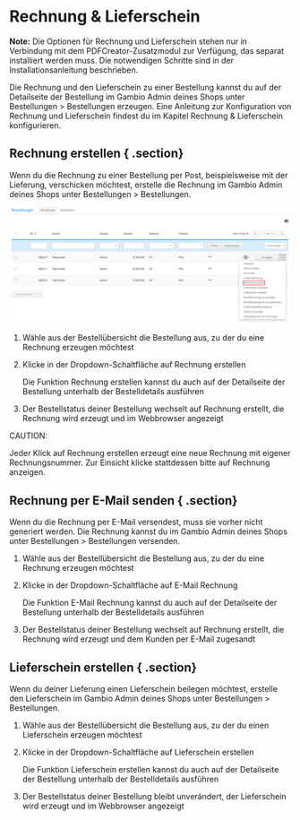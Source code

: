 # Rechnung & Lieferschein 

**Note:** Die Optionen für Rechnung und Lieferschein stehen nur in Verbindung mit dem PDFCreator-Zusatzmodul zur Verfügung, das separat installiert werden muss. Die notwendigen Schritte sind in der Installationsanleitung beschrieben.

Die Rechnung und den Lieferschein zu einer Bestellung kannst du auf der Detailseite der Bestellung im Gambio Admin deines Shops unter Bestellungen \> Bestellungen erzeugen. Eine Anleitung zur Konfiguration von Rechnung und Lieferschein findest du im Kapitel Rechnung & Lieferschein konfigurieren.

## Rechnung erstellen { .section}

Wenn du die Rechnung zu einer Bestellung per Post, beispielsweise mit der Lieferung, verschicken möchtest, erstelle die Rechnung im Gambio Admin deines Shops unter Bestellungen \> Bestellungen.

![](Bilder/BestellungenDropdown_RechnungErstellen.png "Dropdown-Schaltfläche")

1.  Wähle aus der Bestellübersicht die Bestellung aus, zu der du eine Rechnung erzeugen möchtest
2.  Klicke in der Dropdown-Schaltfläche auf Rechnung erstellen

    Die Funktion Rechnung erstellen kannst du auch auf der Detailseite der Bestellung unterhalb der Bestelldetails ausführen

3.  Der Bestellstatus deiner Bestellung wechselt auf Rechnung erstellt, die Rechnung wird erzeugt und im Webbrowser angezeigt

CAUTION:

Jeder Klick auf Rechnung erstellen erzeugt eine neue Rechnung mit eigener Rechnungsnummer. Zur Einsicht klicke stattdessen bitte auf Rechnung anzeigen.

## Rechnung per E-Mail senden { .section}

Wenn du die Rechnung per E-Mail versendest, muss sie vorher nicht generiert werden. Die Rechnung kannst du im Gambio Admin deines Shops unter Bestellungen \> Bestellungen versenden.

1.  Wähle aus der Bestellübersicht die Bestellung aus, zu der du eine Rechnung erzeugen möchtest
2.  Klicke in der Dropdown-Schaltfläche auf E-Mail Rechnung

    Die Funktion E-Mail Rechnung kannst du auch auf der Detailseite der Bestellung unterhalb der Bestelldetails ausführen

3.  Der Bestellstatus deiner Bestellung wechselt auf Rechnung erstellt, die Rechnung wird erzeugt und dem Kunden per E-Mail zugesandt

## Lieferschein erstellen { .section}

Wenn du deiner Lieferung einen Lieferschein beilegen möchtest, erstelle den Lieferschein im Gambio Admin deines Shops unter Bestellungen \> Bestellungen.

1.  Wähle aus der Bestellübersicht die Bestellung aus, zu der du einen Lieferschein erzeugen möchtest
2.  Klicke in der Dropdown-Schaltfläche auf Lieferschein erstellen

    Die Funktion Lieferschein erstellen kannst du auch auf der Detailseite der Bestellung unterhalb der Bestelldetails ausführen

3.  Der Bestellstatus deiner Bestellung bleibt unverändert, der Lieferschein wird erzeugt und im Webbrowser angezeigt



